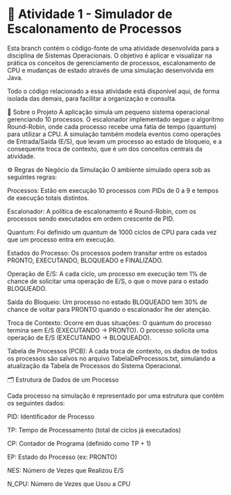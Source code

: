 # 📝 Atividade 1 - Simulador de Escalonamento de Processos

Esta branch contém o código-fonte de uma atividade desenvolvida para a disciplina de Sistemas Operacionais. O objetivo é aplicar e visualizar na prática os conceitos de gerenciamento de processos, escalonamento de CPU e mudanças de estado através de uma simulação desenvolvida em Java.

Todo o código relacionado a essa atividade está disponível aqui, de forma isolada das demais, para facilitar a organização e consulta.

📝 Sobre o Projeto
A aplicação simula um pequeno sistema operacional gerenciando 10 processos. O escalonador implementado segue o algoritmo Round-Robin, onde cada processo recebe uma fatia de tempo (quantum) para utilizar a CPU. A simulação também modela eventos como operações de Entrada/Saída (E/S), que levam um processo ao estado de bloqueio, e a consequente troca de contexto, que é um dos conceitos centrais da atividade.

⚙️ Regras de Negócio da Simulação
O ambiente simulado opera sob as seguintes regras:

Processos: Estão em execução 10 processos com PIDs de 0 a 9 e tempos de execução totais distintos.

Escalonador: A política de escalonamento é Round-Robin, com os processos sendo executados em ordem crescente de PID.

Quantum: Foi definido um quantum de 1000 ciclos de CPU para cada vez que um processo entra em execução.

Estados do Processo: Os processos podem transitar entre os estados PRONTO, EXECUTANDO, BLOQUEADO e FINALIZADO.

Operação de E/S: A cada ciclo, um processo em execução tem 1% de chance de solicitar uma operação de E/S, o que o move para o estado BLOQUEADO.

Saída do Bloqueio: Um processo no estado BLOQUEADO tem 30% de chance de voltar para PRONTO quando o escalonador lhe der atenção.

Troca de Contexto: Ocorre em duas situações:
      O quantum do processo termina sem E/S (EXECUTANDO -> PRONTO).
      O processo solicita uma operação de E/S (EXECUTANDO -> BLOQUEADO).

Tabela de Processos (PCB): A cada troca de contexto, os dados de todos os processos são salvos no arquivo TabelaDeProcessos.txt, simulando a atualização da Tabela de Processos do Sistema Operacional.

🗂️ Estrutura de Dados de um Processo

Cada processo na simulação é representado por uma estrutura que contém os seguintes dados:

PID: Identificador de Processo

TP: Tempo de Processamento (total de ciclos já executados)

CP: Contador de Programa (definido como TP + 1)

EP: Estado do Processo (ex: PRONTO)

NES: Número de Vezes que Realizou E/S

N_CPU: Número de Vezes que Usou a CPU
